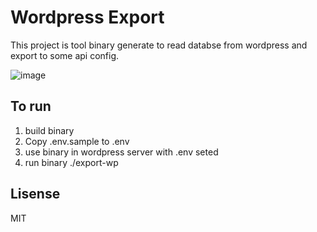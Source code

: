 # Wordpress Export

This project is tool binary generate to read databse from wordpress and export to some api config.

![image](https://github.com/user-attachments/assets/2b4c2d8d-b6b8-4fdd-9a2b-9c6f7df3c759)

## To run

1. build binary
2. Copy .env.sample to .env
3. use binary in wordpress server with .env seted
4. run binary ./export-wp

## Lisense

MIT

